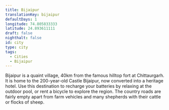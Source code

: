 ```yaml
---
title: Bijaipur
translationKey: bijaipur
defaultDays: 1
longitude: 74.805833333
latitude: 24.893611111
draft: false
nighthalt: false
id: city
type: city
tags:
  - Cities
  - Bijaipur
---
```

Bijaipur is a quaint village, 40km from the famous hilltop fort at Chittaurgarh. It is home to the 200-year-old Castle Bijaipur, now converted into a heritage hotel. Use this destination to recharge your batteries by relaxing at the outdoor pool, or rent a bicycle to explore the region. The country roads are fairly empty apart from farm vehicles and many shepherds with their cattle or flocks of sheep.